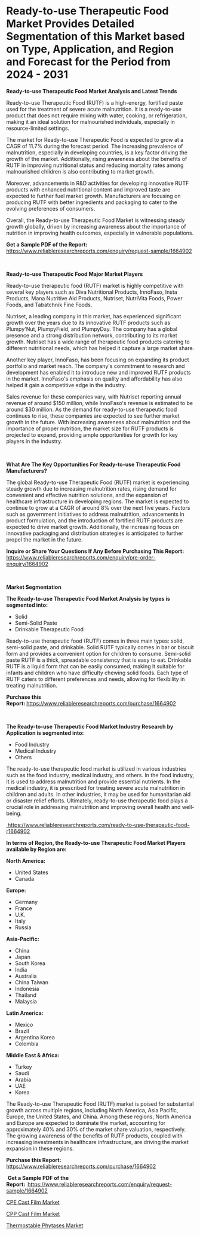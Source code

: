 <p><h1>Ready-to-use Therapeutic Food Market Provides Detailed Segmentation of this Market based on Type, Application, and Region and Forecast for the Period from 2024 - 2031</h1></p><p><strong>Ready-to-use Therapeutic Food Market Analysis and Latest Trends</strong></p>
<p><p>Ready-to-use Therapeutic Food (RUTF) is a high-energy, fortified paste used for the treatment of severe acute malnutrition. It is a ready-to-use product that does not require mixing with water, cooking, or refrigeration, making it an ideal solution for malnourished individuals, especially in resource-limited settings.</p><p>The market for Ready-to-use Therapeutic Food is expected to grow at a CAGR of 11.7% during the forecast period. The increasing prevalence of malnutrition, especially in developing countries, is a key factor driving the growth of the market. Additionally, rising awareness about the benefits of RUTF in improving nutritional status and reducing mortality rates among malnourished children is also contributing to market growth.</p><p>Moreover, advancements in R&D activities for developing innovative RUTF products with enhanced nutritional content and improved taste are expected to further fuel market growth. Manufacturers are focusing on producing RUTF with better ingredients and packaging to cater to the evolving preferences of consumers.</p><p>Overall, the Ready-to-use Therapeutic Food Market is witnessing steady growth globally, driven by increasing awareness about the importance of nutrition in improving health outcomes, especially in vulnerable populations.</p></p>
<p><strong>Get a Sample PDF of the Report:&nbsp;</strong> <a href="https://www.reliableresearchreports.com/enquiry/request-sample/1664902">https://www.reliableresearchreports.com/enquiry/request-sample/1664902</a></p>
<p>&nbsp;</p>
<p><strong>Ready-to-use Therapeutic Food Major Market Players</strong></p>
<p><p>Ready-to-use therapeutic food (RUTF) market is highly competitive with several key players such as Diva Nutritional Products, InnoFaso, Insta Products, Mana Nutritive Aid Products, Nutriset, NutriVita Foods, Power Foods, and Tabatchnik Fine Foods. </p><p>Nutriset, a leading company in this market, has experienced significant growth over the years due to its innovative RUTF products such as Plumpy'Nut, PlumpyField, and PlumpyDay. The company has a global presence and a strong distribution network, contributing to its market growth. Nutriset has a wide range of therapeutic food products catering to different nutritional needs, which has helped it capture a large market share.</p><p>Another key player, InnoFaso, has been focusing on expanding its product portfolio and market reach. The company's commitment to research and development has enabled it to introduce new and improved RUTF products in the market. InnoFaso's emphasis on quality and affordability has also helped it gain a competitive edge in the industry.</p><p>Sales revenue for these companies vary, with Nutriset reporting annual revenue of around $150 million, while InnoFaso's revenue is estimated to be around $30 million. As the demand for ready-to-use therapeutic food continues to rise, these companies are expected to see further market growth in the future. With increasing awareness about malnutrition and the importance of proper nutrition, the market size for RUTF products is projected to expand, providing ample opportunities for growth for key players in the industry.</p></p>
<p>&nbsp;</p>
<p><strong>What Are The Key Opportunities For Ready-to-use Therapeutic Food Manufacturers?</strong></p>
<p><p>The global Ready-to-use Therapeutic Food (RUTF) market is experiencing steady growth due to increasing malnutrition rates, rising demand for convenient and effective nutrition solutions, and the expansion of healthcare infrastructure in developing regions. The market is expected to continue to grow at a CAGR of around 8% over the next five years. Factors such as government initiatives to address malnutrition, advancements in product formulation, and the introduction of fortified RUTF products are expected to drive market growth. Additionally, the increasing focus on innovative packaging and distribution strategies is anticipated to further propel the market in the future.</p></p>
<p><strong>Inquire or Share Your Questions If Any Before Purchasing This Report:</strong> <a href="https://www.reliableresearchreports.com/enquiry/pre-order-enquiry/1664902">https://www.reliableresearchreports.com/enquiry/pre-order-enquiry/1664902</a></p>
<p>&nbsp;</p>
<p><strong>Market Segmentation</strong></p>
<p><strong>The Ready-to-use Therapeutic Food Market Analysis by types is segmented into:</strong></p>
<p><ul><li>Solid</li><li>Semi-Solid Paste</li><li>Drinkable Therapeutic Food</li></ul></p>
<p><p>Ready-to-use therapeutic food (RUTF) comes in three main types: solid, semi-solid paste, and drinkable. Solid RUTF typically comes in bar or biscuit form and provides a convenient option for children to consume. Semi-solid paste RUTF is a thick, spreadable consistency that is easy to eat. Drinkable RUTF is a liquid form that can be easily consumed, making it suitable for infants and children who have difficulty chewing solid foods. Each type of RUTF caters to different preferences and needs, allowing for flexibility in treating malnutrition.</p></p>
<p><strong>Purchase this Report:&nbsp;</strong><a href="https://www.reliableresearchreports.com/purchase/1664902">https://www.reliableresearchreports.com/purchase/1664902</a></p>
<p>&nbsp;</p>
<p><strong>The Ready-to-use Therapeutic Food Market Industry Research by Application is segmented into:</strong></p>
<p><ul><li>Food Industry</li><li>Medical Industry</li><li>Others</li></ul></p>
<p><p>The ready-to-use therapeutic food market is utilized in various industries such as the food industry, medical industry, and others. In the food industry, it is used to address malnutrition and provide essential nutrients. In the medical industry, it is prescribed for treating severe acute malnutrition in children and adults. In other industries, it may be used for humanitarian aid or disaster relief efforts. Ultimately, ready-to-use therapeutic food plays a crucial role in addressing malnutrition and improving overall health and well-being.</p></p>
<p><a href="https://www.reliableresearchreports.com/ready-to-use-therapeutic-food-r1664902">&nbsp;https://www.reliableresearchreports.com/ready-to-use-therapeutic-food-r1664902</a></p>
<p><strong>In terms of Region, the Ready-to-use Therapeutic Food Market Players available by Region are:</strong></p>
<p>
    <p> <strong> North America: </strong>
        <ul>
            <li>United States</li>
            <li>Canada</li>
        </ul>
        </p> 
    <p> <strong> Europe: </strong>
        <ul>
            <li>Germany</li>
            <li>France</li>
            <li>U.K.</li>
            <li>Italy</li>
            <li>Russia</li>
        </ul>
        </p> 
    <p> <strong> Asia-Pacific: </strong>
        <ul>
            <li>China</li>
            <li>Japan</li>
            <li>South Korea</li>
            <li>India</li>
            <li>Australia</li>
            <li>China Taiwan</li>
            <li>Indonesia</li>
            <li>Thailand</li>
            <li>Malaysia</li>
        </ul>
        </p> 
    <p> <strong> Latin America: </strong>
        <ul>
            <li>Mexico</li>
            <li>Brazil</li>
            <li>Argentina Korea</li>
            <li>Colombia</li>
        </ul>
        </p> 
    <p> <strong> Middle East & Africa: </strong>
        <ul>
            <li>Turkey</li>
            <li>Saudi</li>
            <li>Arabia</li>
            <li>UAE</li>
            <li>Korea</li>
        </ul>
    </p>
    </p>
<p><p>The Ready-to-use Therapeutic Food (RUTF) market is poised for substantial growth across multiple regions, including North America, Asia Pacific, Europe, the United States, and China. Among these regions, North America and Europe are expected to dominate the market, accounting for approximately 40% and 30% of the market share valuation, respectively. The growing awareness of the benefits of RUTF products, coupled with increasing investments in healthcare infrastructure, are driving the market expansion in these regions.</p></p>
<p><strong>Purchase this Report: </strong><a href="https://www.reliableresearchreports.com/purchase/1664902">https://www.reliableresearchreports.com/purchase/1664902</a></p>
<p>&nbsp;<strong>Get a Sample PDF of the Report:&nbsp;&nbsp;</strong><a href="https://www.reliableresearchreports.com/enquiry/request-sample/1664902">https://www.reliableresearchreports.com/enquiry/request-sample/1664902</a></p>
<p><strong></strong></p>
<p><p><a href="https://github.com/JermaineCrona2023/Market-Research-Report-List-2/blob/main/cpe-cast-film-market.md">CPE Cast Film Market</a></p><p><a href="https://github.com/AlysaLedner2023/Market-Research-Report-List-2/blob/main/cpp-cast-film-market.md">CPP Cast Film Market</a></p><p><a href="https://github.com/Sherrillcrooksxa8i18ucf2m/Market-Research-Report-List-3/blob/main/thermostable-phytases-market.md">Thermostable Phytases Market</a></p></p>